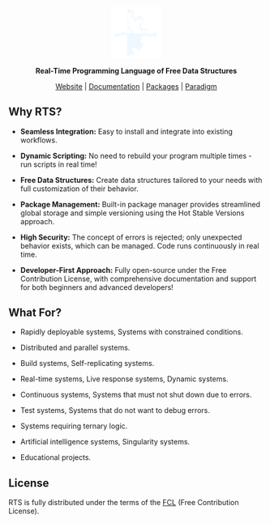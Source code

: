 <div align="center">
  <picture>
    <source media="(prefers-color-scheme: dark)" srcset="logo-dark.svg">
    <source media="(prefers-color-scheme: light)" srcset="logo-light.svg">
    <img alt="Real-Time Script logo"
         src="logo-dark.svg"
         width="20%">
  </picture>

**Real-Time Programming Language of Free Data Structures**

[Website] | [Documentation] | [Packages] | [Paradigm]
</div>

[Website]: https://realtime.su/en
[Documentation]: https://realtime.su/en/docs
[Packages]: https://realtime.su/en/packages
[Paradigm]: https://realtime.su/en/paradigm

## Why RTS?

- **Seamless Integration:** Easy to install and integrate into existing workflows.

- **Dynamic Scripting:** No need to rebuild your program multiple times - run scripts in real time!

- **Free Data Structures:** Create data structures tailored to your needs with full customization of their behavior.

- **Package Management:** Built-in package manager provides streamlined global storage and simple versioning using the Hot Stable Versions approach.

- **High Security:** The concept of errors is rejected; only unexpected behavior exists, which can be managed. Code runs continuously in real time.

- **Developer-First Approach:** Fully open-source under the Free Contribution License, with comprehensive documentation and support for both beginners and advanced developers!

## What For?

- Rapidly deployable systems, Systems with constrained conditions.

- Distributed and parallel systems.

- Build systems, Self-replicating systems.

- Real-time systems, Live response systems, Dynamic systems.

- Continuous systems, Systems that must not shut down due to errors.

- Test systems, Systems that do not want to debug errors.

- Systems requiring ternary logic.

- Artificial intelligence systems, Singularity systems.

- Educational projects.

## License

RTS is fully distributed under the terms of the [FCL](LICENSE.md) (Free Contribution License).

